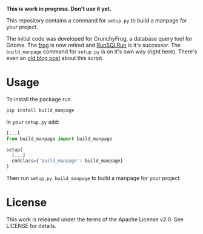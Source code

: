 **This is work in progress. Don't use it yet.**

This repository contains a command for `setup.py` to build
a manpage for your project.

The initial code was developed for CrunchyFrog, a database query
tool for Gnome. The [frog] is now retired and [RunSQLRun] is it's
successor. The `build_manpage` command for `setup.py` is on it's
own way (right here). There's even an [old blog post] about this
script.

# Usage

To install the package run

```bash
pip install build_manpage
```

In your `setup.py` add:

```python
[...]
from build_manpage import build_manpage

setup(
  [...]
  cmdclass={'build_manpage': build_manpage}
)
```

Then run `setup.py build_manpage` to build a manpage for
your project.


# License

This work is released under the terms of the Apache License v2.0.
See LICENSE for details.

[frog]: http://crunchyfrog.googlecode.com/svn/
[RunSQLRun]: https://github.com/andialbrecht/runsqlrun
[old blog post]: https://andialbrecht.wordpress.com/2009/03/17/creating-a-man-page-with-distutils-and-optparse/
